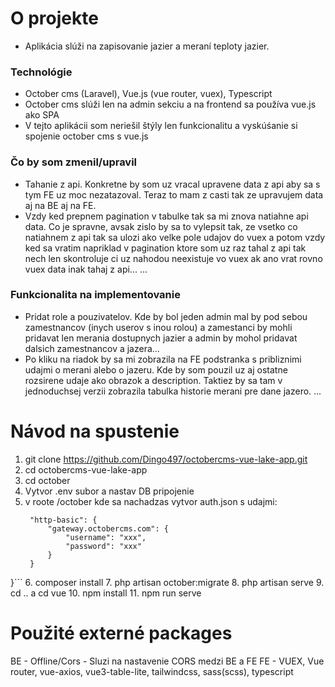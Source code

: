 # O projekte
- Aplikácia slúži na zapisovanie jazier a meraní teploty jazier.


### Technológie
- October cms (Laravel), Vue.js (vue router, vuex), Typescript
- October cms slúži len na admin sekciu a na frontend sa používa vue.js ako SPA
- V tejto aplikácii som neriešil štýly len funkcionalitu a vyskúśanie si spojenie october cms s vue.js 


### Čo by som zmenil/upravil
- Tahanie z api. Konkretne by som uz vracal upravene data z api aby sa s tym FE uz moc nezatazoval. Teraz to mam z casti tak ze upravujem data aj na BE aj na FE. 
- Vzdy ked prepnem pagination v tabulke tak sa mi znova natiahne api data. Co je spravne, avsak zislo by sa to vylepsit tak, ze vsetko co natiahnem z api tak sa ulozi ako velke pole udajov do vuex a potom vzdy ked sa vratim napriklad v pagination ktore som uz raz tahal z api tak nech len skontroluje ci uz nahodou neexistuje vo vuex ak ano vrat rovno vuex data inak tahaj z api...
...


### Funkcionalita na implementovanie
- Pridat role a pouzivatelov. Kde by bol jeden admin mal by pod sebou zamestnancov (inych userov s inou rolou) a zamestanci by mohli pridavat len merania dostupnych jazier a admin by mohol pridavat dalsich zamestnancov a jazera...
- Po kliku na riadok by sa mi zobrazila na FE podstranka s pribliznimi udajmi o merani alebo o jazeru. Kde by som pouzil uz aj ostatne rozsirene udaje ako obrazok a description. Taktiez by sa tam v jednoduchsej verzii zobrazila tabulka historie merani pre dane jazero.
...


# Návod na spustenie
1. git clone https://github.com/Dingo497/octobercms-vue-lake-app.git
2. cd octobercms-vue-lake-app
3. cd october
4. Vytvor .env subor a nastav DB pripojenie
5. v roote /october kde sa nachadzas vytvor auth.json s udajmi:
   ```{
    "http-basic": {
        "gateway.octobercms.com": {
            "username": "xxx",
            "password": "xxx"
        }
    }
}```
6. composer install
7. php artisan october:migrate
8. php artisan serve
9. cd .. a cd vue
10. npm install
11. npm run serve



# Použité externé packages
BE - Offline/Cors - Sluzi na nastavenie CORS medzi BE a FE
FE - VUEX, Vue router, vue-axios, vue3-table-lite, tailwindcss, sass(scss), typescript
